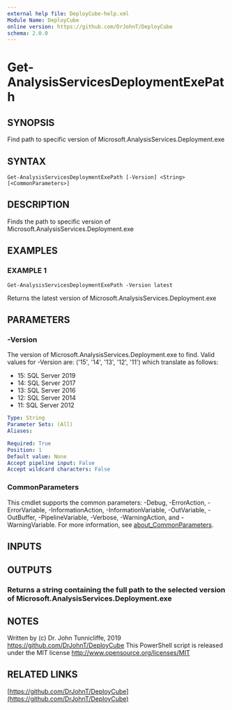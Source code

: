 ```yaml
---
external help file: DeployCube-help.xml
Module Name: DeployCube
online version: https://github.com/DrJohnT/DeployCube
schema: 2.0.0
---
```


# Get-AnalysisServicesDeploymentExePath

## SYNOPSIS
Find path to specific version of Microsoft.AnalysisServices.Deployment.exe

## SYNTAX

```
Get-AnalysisServicesDeploymentExePath [-Version] <String> [<CommonParameters>]
```

## DESCRIPTION
Finds the path to specific version of Microsoft.AnalysisServices.Deployment.exe

## EXAMPLES

### EXAMPLE 1
```
Get-AnalysisServicesDeploymentExePath -Version latest
```

Returns the latest version of Microsoft.AnalysisServices.Deployment.exe

## PARAMETERS

### -Version
The version of Microsoft.AnalysisServices.Deployment.exe to find.
Valid values for -Version are: ('15', '14', '13', '12', '11') which translate as follows:
* 15: SQL Server 2019
* 14: SQL Server 2017
* 13: SQL Server 2016
* 12: SQL Server 2014
* 11: SQL Server 2012

```yaml
Type: String
Parameter Sets: (All)
Aliases:

Required: True
Position: 1
Default value: None
Accept pipeline input: False
Accept wildcard characters: False
```

### CommonParameters
This cmdlet supports the common parameters: -Debug, -ErrorAction, -ErrorVariable, -InformationAction, -InformationVariable, -OutVariable, -OutBuffer, -PipelineVariable, -Verbose, -WarningAction, and -WarningVariable. For more information, see [about_CommonParameters](http://go.microsoft.com/fwlink/?LinkID=113216).

## INPUTS

## OUTPUTS

### Returns a string containing the full path to the selected version of Microsoft.AnalysisServices.Deployment.exe
## NOTES
Written by (c) Dr.
John Tunnicliffe, 2019 https://github.com/DrJohnT/DeployCube
This PowerShell script is released under the MIT license http://www.opensource.org/licenses/MIT

## RELATED LINKS

[https://github.com/DrJohnT/DeployCube](https://github.com/DrJohnT/DeployCube)

